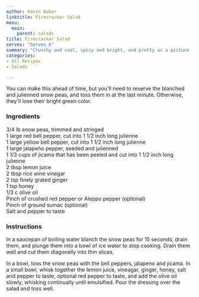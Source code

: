 ```yaml
---
author: Kevin Baker
linktitle: Firecracker Salad 
menu:
  main:
    parent: salads
title: Firecracker Salad
serves: "Serves 6"
summary: "Crunchy and cool, spicy and bright, and pretty as a picture -- this easy salad makes a perfect side for summer grilling."
categories:
- All Recipes
- Salads

---
```

You can make this ahead of time, but you'll need to reserve the blanched and julienned snow peas, and toss them in at the last minute. Otherwise, they'll lose their bright green color.
### Ingredients

<div class="ingredient-list">

3/4 lb snow peas, trimmed and stringed  
1 large red bell pepper, cut into 1 1/2 inch long julienne  
1 large yellow bell pepper, cut into 1 1/2 inch long julienne  
1 large jalapeño pepper, seeded and julienned  
1 1/3 cups of jicama that has been peeled and cut into 1 1/2 inch long julienne  
2 tbsp lemon juice  
2 tbsp rice wine vinegar  
2 tsp finely grated ginger  
1 tsp honey  
1/3 c olive oil  
Pinch of crushed red pepper or Aleppo pepper (optional)  
Pinch of ground sumac (optional)  
Salt and pepper to taste  

</div>

### Instructions
In a saucepan of boiling water blanch the snow peas for 15 seconds, drain them, and plunge them into a bowl of ice water to stop cooking. Drain them well and cut them diagonally into thin slices.

In a bowl, toss the snow peas with the bell peppers, jalapeno and jicama. In a small bowl, whisk together the lemon juice, vineagar, ginger, honey, salt and pepper to taste, optional red pepper to taste, and add the olive oil slowly, whisking continually until emulsified. Pour the dressing over the salad and toss well. 